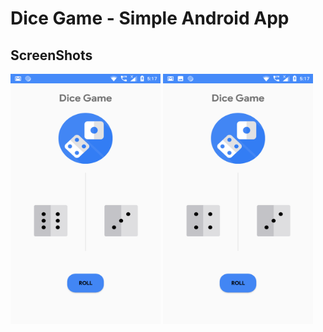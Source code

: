 # Dice Game - Simple Android App


## ScreenShots
<img src="https://github.com/mohancm/diceGame/blob/master/screenshots/Screenshot_1.png?raw=true" width="240" height="400" alt="SS-1">
<img src="https://github.com/mohancm/diceGame/blob/master/screenshots/Screenshot_2.png?raw=true" width="240" height="400" alt="SS-2">